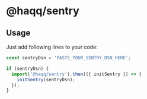 # @haqq/sentry

## Usage

Just add following lines to your code:

```ts
const sentryDsn = 'PASTE_YOUR_SENTRY_DSN_HERE';

if (sentryDsn) {
  import('@haqq/sentry').then(({ initSentry }) => {
    initSentry(sentryDsn);
  });
}
```
